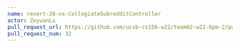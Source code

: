 ```yaml
---
name: revert-28-nx-CollegiateSubredditController
actor: ZeyuanLu
pull_request_url: https://github.com/ucsb-cs156-w22/team02-w22-6pm-2/pull/32
pull_request_num: 32
---
```

